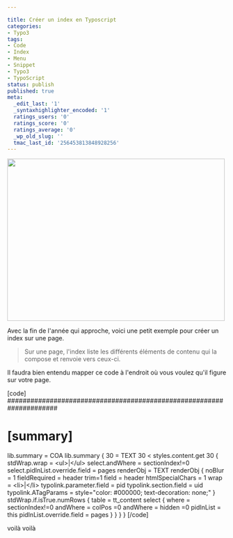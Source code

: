 ```yaml
---

title: Créer un index en Typoscript
categories:
- Typo3
tags:
- Code
- Index
- Menu
- Snippet
- Typo3
- TypoScript
status: publish
published: true
meta:
  _edit_last: '1'
  _syntaxhighlighter_encoded: '1'
  ratings_users: '0'
  ratings_score: '0'
  ratings_average: '0'
  _wp_old_slug: ''
  tmac_last_id: '256453813848928256'
---
```

<img class="alignnone size-medium wp-image-2672" title="index" src="https://dlgjp9x71cipk.cloudfront.net/2010/12/index-500x373.jpg" alt="" width="500" height="373" />

Avec la fin de l'année qui approche, voici une petit exemple pour créer un index sur une page.
<blockquote>Sur une page, l'index liste les différents éléments de contenu qui la compose et renvoie vers ceux-ci.</blockquote>
<!--more-->

Il faudra bien entendu mapper ce code à l'endroit où vous voulez qu'il figure sur votre page.

[code]
#####################################################################
# [summary]

lib.summary = COA
lib.summary {
    30 = TEXT
    30 &lt; styles.content.get
    30 {
        stdWrap.wrap = &lt;ul&gt;|&lt;/ul&gt;
        select.andWhere = sectionIndex!=0
        select.pidInList.override.field = pages
        renderObj = TEXT
        renderObj {
            noBlur = 1
            fieldRequired = header
            trim=1
            field = header
            htmlSpecialChars = 1
            wrap = &lt;li&gt;|&lt;/li&gt;
            typolink.parameter.field = pid
            typolink.section.field = uid
            typolink.ATagParams = style=&quot;color: #000000; text-decoration: none;&quot;
        }
        stdWrap.if.isTrue.numRows {
            table = tt_content
            select {
                where = sectionIndex!=0
                andWhere = colPos =0
                andWhere = hidden =0
                pidInList = this
                pidInList.override.field = pages
            }
        }
    }
}
[/code]

voilà voilà
